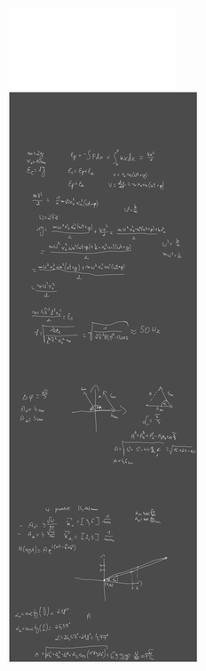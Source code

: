 ![3 Lista zadań drgania i fale 2022](Notatki/Semestr%202/Fizyka%201.1A/%C4%86wiczenia/%C4%86wiczenia%203/3%20Lista%20zada%C5%84%20drgania%20i%20fale%202022.pdf)
![Drawing 2023-04-20 15.53.34.excalidraw](Notatki/Semestr%202/Fizyka%201.1A/%C4%86wiczenia/%C4%86wiczenia%203/Drawing%202023-04-20%2015.53.34.excalidraw.svg)